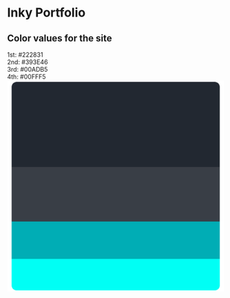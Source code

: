 # Inky Portfolio

## Color values for the site
1st: #222831  
2nd: #393E46  
3rd: #00ADB5  
4th: #00FFF5  
!["Color hex values"](Colors.png "Colow hex values")